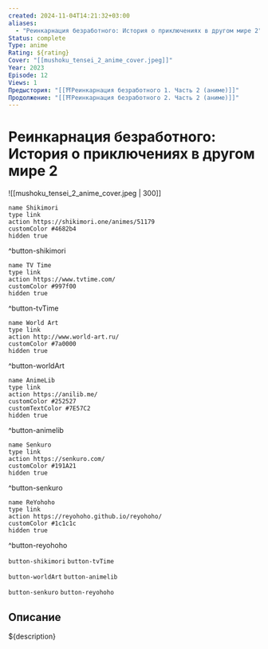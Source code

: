 ```yaml
---
created: 2024-11-04T14:21:32+03:00
aliases:
  - "Реинкарнация безработного: История о приключениях в другом мире 2"
Status: complete
Type: anime
Rating: ${rating}
Cover: "[[mushoku_tensei_2_anime_cover.jpeg]]"
Year: 2023
Episode: 12
Views: 1
Предыстория: "[[⛩️Реинкарнация безработного 1. Часть 2 (аниме)]]"
Продолжение: "[[⛩️Реинкарнация безработного 2. Часть 2 (аниме)]]"
---
```


# Реинкарнация безработного: История о приключениях в другом мире 2

![[mushoku_tensei_2_anime_cover.jpeg | 300]]

```button
name Shikimori
type link
action https://shikimori.one/animes/51179
customColor #4682b4
hidden true
```
^button-shikimori

```button
name TV Time
type link
action https://www.tvtime.com/
customColor #997f00
hidden true
```
^button-tvTime

```button
name World Art
type link
action http://www.world-art.ru/
customColor #7a0000
hidden true
```
^button-worldArt

```button
name AnimeLib
type link
action https://anilib.me/
customColor #252527
customTextColor #7E57C2
hidden true
```
^button-animelib

```button
name Senkuro
type link
action https://senkuro.com/
customColor #191A21
hidden true
```
^button-senkuro

```button
name ReYohoho
type link
action https://reyohoho.github.io/reyohoho/
customColor #1c1c1c
hidden true
```
^button-reyohoho

`button-shikimori` `button-tvTime`

`button-worldArt` `button-animelib`

`button-senkuro` `button-reyohoho`

## Описание

${description}
